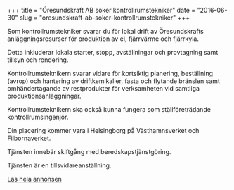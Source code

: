 +++
title = "Öresundskraft AB söker kontrollrumstekniker"
date = "2016-06-30"
slug = "oresundskraft-ab-soker-kontrollrumstekniker"
+++

Som kontrollrumstekniker svarar du för lokal drift av Öresundskrafts
anläggningsresurser för produktion av el, fjärrvärme och fjärrkyla.

Detta inkluderar lokala starter, stopp, avställningar och provtagning samt
tillsyn och rondering.

Kontrollrumsteknikern svarar vidare för kortsiktig planering, beställning
(avrop) och hantering av driftkemikalier, fasta och flytande bränslen samt
omhändertagande av restprodukter för verksamheten vid samtliga
produktionsanläggningar.

Kontrollrumsteknikern ska också kunna fungera som
ställföreträdande kontrollrumsingenjör.

Din placering kommer vara i Helsingborg på Västhamnsverket och Filbornaverket.

Tjänsten innebär skiftgång med beredskapstjänstgöring.

Tjänsten är en tillsvidareanställning.

[Läs hela annonsen](/files/oresundskraft-ab-soker-kontrollrumstekniker.pdf)
